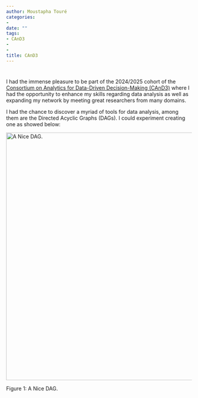 ```yaml
---
author: Moustapha Touré
categories:
- 
date: ""
tags:
- CAnD3
- 
-
title: CAnD3
---
```



#

I had the immense pleasure to be part of the 2024/2025 cohort of the <a href="https://www.mcgill.ca/cand3/" target="_blank" rel="noopener noreferrer">Consortium on Analytics for Data-Driven Decision-Making (CAnD3)</a> where I had the opportunity to enhance my skills regarding data analysis as well as expanding my network by meeting great researchers from many domains.

I had the chance to discover a myriad of tools for data analysis, among them are the Directed Acyclic Graphs (DAGs). I could experiment creating one as showed below:


<a href="#fig:DAG_MT"></a>
<div class="figure">
<img src="{{< blogdown/postref >}}index_files/figure-html/DAG_MT.png" alt="A Nice DAG." width="672" />
<p class="caption"><span id="fig:pie"></span>Figure 1: A Nice DAG.</p>
</div>
